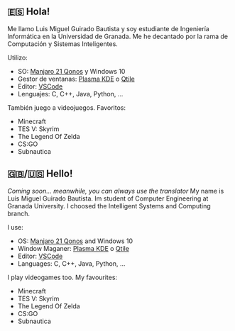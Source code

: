 [Manjaro]: https://manjaro.org
[KDE Plasma ES]: https://kde.org/es/plasma-desktop/
[VSCode]: https://code.visualstudio.com/
[Qtile]: http://www.qtile.org/

## 🇪🇸 Hola!

Me llamo Luis Miguel Guirado Bautista y soy estudiante de Ingeniería Informática en la Universidad de Granada.
Me he decantado por la rama de Computación y Sistemas Inteligentes.

Utilizo:
 - SO: [Manjaro 21 Qonos][Manjaro] y Windows 10
 - Gestor de ventanas: [Plasma KDE][KDE Plasma ES] o [Qtile]
 - Editor: [VSCode]
 - Lenguajes: C, C++, Java, Python, ...

También juego a videojuegos.
Favoritos:
 - Minecraft
 - TES V: Skyrim
 - The Legend Of Zelda
 - CS:GO
 - Subnautica

## 🇬🇧/🇺🇸 Hello!

_Coming soon... meanwhile, you can always use the translator_
My name is Luis Miguel Guirado Bautista. Im student of Computer Engineering at Granada University.
I choosed the Intelligent Systems and Computing branch.

I use:
 - OS: [Manjaro 21 Qonos][Manjaro] and Windows 10
 - Window Maganer: [Plasma KDE][KDE Plasma ES] o [Qtile]
 - Editor: [VSCode]
 - Languages: C, C++, Java, Python, ...

I play videogames too.
My favourites:
 - Minecraft
 - TES V: Skyrim
 - The Legend Of Zelda
 - CS:GO
 - Subnautica
